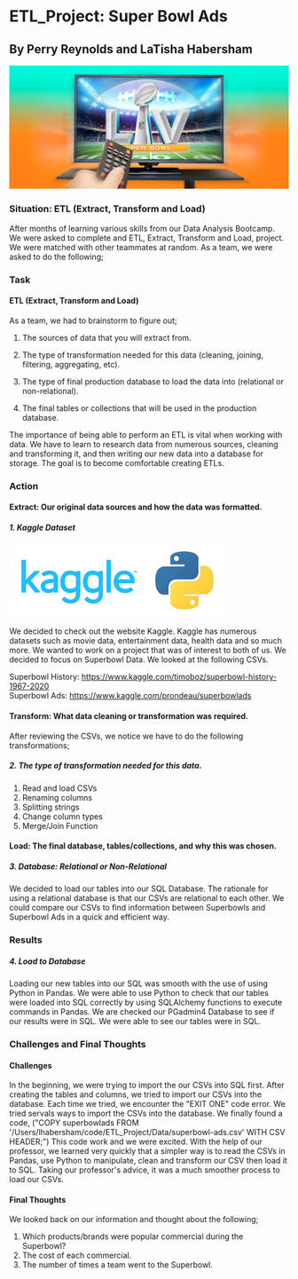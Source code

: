 # ETL_Project: Super Bowl Ads<br>

## By Perry Reynolds and LaTisha Habersham<br>

![Superbowlads](https://github.com/reyno255/ETL_Project/blob/main/Superbowl_Ad.jpg)<br>

### Situation: ETL (Extract, Transform and Load)<br>

After months of learning various skills from our Data Analysis Bootcamp. We were asked to complete and ETL, Extract, Transform and Load, project. We were matched with other teammates at random. As a team, we were asked to do the following;<br>

### Task<br>

#### ETL (Extract, Transform and Load)<br>
As a team, we had to brainstorm to figure out;<br>

1. The sources of data that you will extract from.<br>

2. The type of transformation needed for this data (cleaning, joining, filtering, aggregating, etc).<br>

3. The type of final production database to load the data into (relational or non-relational).<br>

4. The final tables or collections that will be used in the production database.<br>

The importance of being able to perform an ETL is vital when working with data. We have to learn to research data from numerous sources, cleaning and transforming it, and then writing our new data into a database for storage. The goal is to become comfortable creating ETLs. 

### Action<br>

#### Extract: Our original data sources and how the data was formatted.<br>

##### 1. Kaggle Dataset<br>
![Kaggle](https://github.com/reyno255/ETL_Project/blob/main/kaggle.png)<br>

We decided to check out the website Kaggle. Kaggle has numerous datasets such as movie data, entertainment data, health data and so much more. We wanted to work on a project that was of interest to both of us. We decided to focus on Superbowl Data. We looked at the following CSVs.<br> 

Superbowl History: https://www.kaggle.com/timoboz/superbowl-history-1967-2020<br>
Superbowl Ads: https://www.kaggle.com/prondeau/superbowlads<br>

#### Transform: What data cleaning or transformation was required.<br>
After reviewing the CSVs, we notice we have to do the following transformations;<br>

##### 2. The type of transformation needed for this data.<br>
1. Read and load CSVs<br>
2. Renaming columns<br>
3. Splitting strings<br>
4. Change column types<br>
5. Merge/Join Function<br>

#### Load: The final database, tables/collections, and why this was chosen.<br>
##### 3. Database: Relational or Non-Relational<br>

We decided to load our tables into our SQL Database. The rationale for using a relational database is that our CSVs are relational to each other. We could compare our CSVs to find information between Superbowls and Superbowl Ads in a quick and efficient way.<br>

### Results<br>
##### 4. Load to Database<br>

Loading our new tables into our SQL was smooth with the use of using Python in Pandas. We were able to use Python to check that our tables were loaded into SQL correctly by using SQLAlchemy functions to execute commands in Pandas. We are checked our PGadmin4 Database to see if our results were in SQL. We were able to see our tables were in SQL.<br>

### Challenges and Final Thoughts<br>

#### Challenges<br>
In the beginning, we were trying to import the our CSVs into SQL first. After creating the tables and columns, we tried to import our CSVs into the database. Each time we tried, we encounter the "EXIT ONE" code error. We tried servals ways to import the CSVs into the database. We finally found a code, ("COPY superbowlads FROM '/Users/lhabersham/code/ETL_Project/Data/superbowl-ads.csv' WITH CSV HEADER;") This code work and we were excited. With the help of our professor, we learned very quickly that a simpler way is to read the CSVs in Pandas, use Python to manipulate, clean and transform our CSV then load it to SQL. Taking our professor's advice, it was a much smoother process to load our CSVs.<br>

#### Final Thoughts<br>
We looked back on our information and thought about the following;<br>
1. Which products/brands were popular commercial during the Superbowl?<br>
2. The cost of each commercial.<br>
3. The number of times a team went to the Superbowl.<br>
